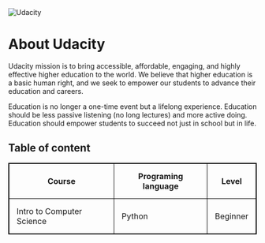 

<img src="http://1onjea25cyhx3uvxgs4vu325.wpengine.netdna-cdn.com/wp-content/themes/udacity_wp_1_8/images/Udacity_Logo_SVG_200x35.svg" alt="Udacity" border="0">

<html>
<body>

<h1>About Udacity</h1>
<p>
  Udacity mission is to bring accessible, affordable, engaging, and highly effective higher education to the world. We believe that higher education is a basic human right, and we seek to empower our students to advance their education and careers.
</p>
<p>
Education is no longer a one-time event but a lifelong experience. Education should be less passive listening (no long lectures) and more active doing. Education should empower students to succeed not just in school but in life.
</p>
<h2>Table of content</h2>
<style>
table, th, td {
    border: 1px solid black;
    border-collapse: collapse;
}
th, td {
    padding: 15px;
}
</style>
<table style="width:100%">
         <tr>
          <th>Course</th>
          <th>Programing language</th>
          <th>Level</th>
          </tr>
          <tr>
    <td>Intro to Computer Science</td>
    <td>Python</td>
    <td>Beginner</td>
  </tr>
          </table>
</body>
</html>
